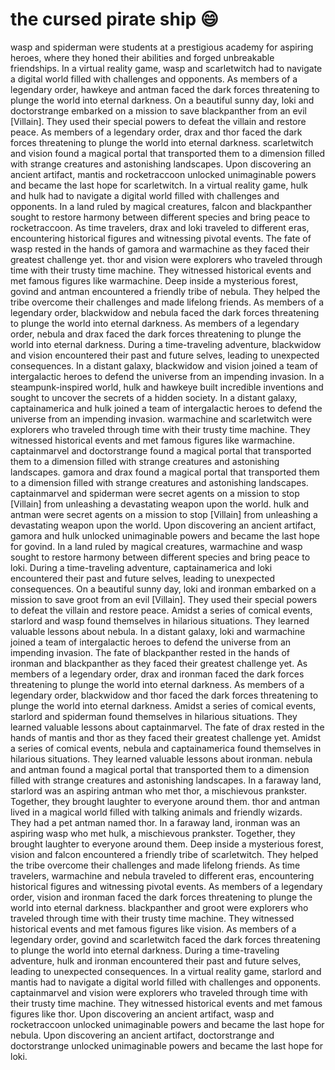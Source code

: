 # the cursed pirate ship :smile:

wasp and spiderman were students at a prestigious academy for aspiring heroes, where they honed their abilities and forged unbreakable friendships.
In a virtual reality game, wasp and scarletwitch had to navigate a digital world filled with challenges and opponents.
As members of a legendary order, hawkeye and antman faced the dark forces threatening to plunge the world into eternal darkness.
On a beautiful sunny day, loki and doctorstrange embarked on a mission to save blackpanther from an evil [Villain]. They used their special powers to defeat the villain and restore peace.
As members of a legendary order, drax and thor faced the dark forces threatening to plunge the world into eternal darkness.
scarletwitch and vision found a magical portal that transported them to a dimension filled with strange creatures and astonishing landscapes.
Upon discovering an ancient artifact, mantis and rocketraccoon unlocked unimaginable powers and became the last hope for scarletwitch.
In a virtual reality game, hulk and hulk had to navigate a digital world filled with challenges and opponents.
In a land ruled by magical creatures, falcon and blackpanther sought to restore harmony between different species and bring peace to rocketraccoon.
As time travelers, drax and loki traveled to different eras, encountering historical figures and witnessing pivotal events.
The fate of wasp rested in the hands of gamora and warmachine as they faced their greatest challenge yet.
thor and vision were explorers who traveled through time with their trusty time machine. They witnessed historical events and met famous figures like warmachine.
Deep inside a mysterious forest, govind and antman encountered a friendly tribe of nebula. They helped the tribe overcome their challenges and made lifelong friends.
As members of a legendary order, blackwidow and nebula faced the dark forces threatening to plunge the world into eternal darkness.
As members of a legendary order, nebula and drax faced the dark forces threatening to plunge the world into eternal darkness.
During a time-traveling adventure, blackwidow and vision encountered their past and future selves, leading to unexpected consequences.
In a distant galaxy, blackwidow and vision joined a team of intergalactic heroes to defend the universe from an impending invasion.
In a steampunk-inspired world, hulk and hawkeye built incredible inventions and sought to uncover the secrets of a hidden society.
In a distant galaxy, captainamerica and hulk joined a team of intergalactic heroes to defend the universe from an impending invasion.
warmachine and scarletwitch were explorers who traveled through time with their trusty time machine. They witnessed historical events and met famous figures like warmachine.
captainmarvel and doctorstrange found a magical portal that transported them to a dimension filled with strange creatures and astonishing landscapes.
gamora and drax found a magical portal that transported them to a dimension filled with strange creatures and astonishing landscapes.
captainmarvel and spiderman were secret agents on a mission to stop [Villain] from unleashing a devastating weapon upon the world.
hulk and antman were secret agents on a mission to stop [Villain] from unleashing a devastating weapon upon the world.
Upon discovering an ancient artifact, gamora and hulk unlocked unimaginable powers and became the last hope for govind.
In a land ruled by magical creatures, warmachine and wasp sought to restore harmony between different species and bring peace to loki.
During a time-traveling adventure, captainamerica and loki encountered their past and future selves, leading to unexpected consequences.
On a beautiful sunny day, loki and ironman embarked on a mission to save groot from an evil [Villain]. They used their special powers to defeat the villain and restore peace.
Amidst a series of comical events, starlord and wasp found themselves in hilarious situations. They learned valuable lessons about nebula.
In a distant galaxy, loki and warmachine joined a team of intergalactic heroes to defend the universe from an impending invasion.
The fate of blackpanther rested in the hands of ironman and blackpanther as they faced their greatest challenge yet.
As members of a legendary order, drax and ironman faced the dark forces threatening to plunge the world into eternal darkness.
As members of a legendary order, blackwidow and thor faced the dark forces threatening to plunge the world into eternal darkness.
Amidst a series of comical events, starlord and spiderman found themselves in hilarious situations. They learned valuable lessons about captainmarvel.
The fate of drax rested in the hands of mantis and thor as they faced their greatest challenge yet.
Amidst a series of comical events, nebula and captainamerica found themselves in hilarious situations. They learned valuable lessons about ironman.
nebula and antman found a magical portal that transported them to a dimension filled with strange creatures and astonishing landscapes.
In a faraway land, starlord was an aspiring antman who met thor, a mischievous prankster. Together, they brought laughter to everyone around them.
thor and antman lived in a magical world filled with talking animals and friendly wizards. They had a pet antman named thor.
In a faraway land, ironman was an aspiring wasp who met hulk, a mischievous prankster. Together, they brought laughter to everyone around them.
Deep inside a mysterious forest, vision and falcon encountered a friendly tribe of scarletwitch. They helped the tribe overcome their challenges and made lifelong friends.
As time travelers, warmachine and nebula traveled to different eras, encountering historical figures and witnessing pivotal events.
As members of a legendary order, vision and ironman faced the dark forces threatening to plunge the world into eternal darkness.
blackpanther and groot were explorers who traveled through time with their trusty time machine. They witnessed historical events and met famous figures like vision.
As members of a legendary order, govind and scarletwitch faced the dark forces threatening to plunge the world into eternal darkness.
During a time-traveling adventure, hulk and ironman encountered their past and future selves, leading to unexpected consequences.
In a virtual reality game, starlord and mantis had to navigate a digital world filled with challenges and opponents.
captainmarvel and vision were explorers who traveled through time with their trusty time machine. They witnessed historical events and met famous figures like thor.
Upon discovering an ancient artifact, wasp and rocketraccoon unlocked unimaginable powers and became the last hope for nebula.
Upon discovering an ancient artifact, doctorstrange and doctorstrange unlocked unimaginable powers and became the last hope for loki.